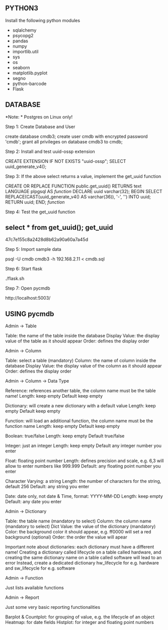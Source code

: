 ## PYTHON3 ##

Install the following python modules

* sqlalchemy
* psycopg2
* pandas
* numpy
* importlib.util
* sys
* os
* seaborn
* matplotlib.pyplot
* segno
* python-barcode
* Flask

## DATABASE ##

*Note: * Postgres on Linux only!

Step 1: Create Database and User

create database cmdb3;
create user cmdb with encrypted password 'cmdb';
grant all privileges on database cmdb3 to cmdb;

Step 2: Install and test uuid-ossp extension

CREATE EXTENSION IF NOT EXISTS "uuid-ossp";
SELECT uuid_generate_v4();

Step 3: If the above select returns a value, implement the get_uuid function

CREATE OR REPLACE FUNCTION public.get_uuid()
 RETURNS text
 LANGUAGE plpgsql
AS $function$
DECLARE
    uuid varchar(32);
BEGIN
    SELECT REPLACE(CAST(uuid_generate_v4() AS varchar(36)), '-', '') INTO uuid;
    RETURN uuid;
END;
$function$

Step 4: Test the get_uuid function

select * from get_uuid();
             get_uuid
----------------------------------
 47c7e155c8a2428d8b62a90a60a7a45d

Step 5: Import sample data

psql -U cmdb cmdb3 -h 192.168.2.11 < cmdb.sql

Step 6: Start flask

./flask.sh

Step 7: Open pycmdb

http://localhost:5003/

## USING pycmdb ##

Admin -> Table

Table: the name of the table inside the database
Display Value: the display value of the table as it should appear
Order: defines the display order

Admin -> Column

Table: select a table (mandatory)
Column: the name of column inside the database
Display Value: the display value of the column as it should appear
Order: defines the display order

Admin -> Column -> Data Type

Reference: references another table, the column name must be the table name!
Length: keep empty
Default keep empty

Dictionary: will create a new dictionary with a default value
Length: keep empty
Default keep empty

Function: will load an additional function, the column name must be the function name
Length: keep empty
Default keep empty

Boolean: true/false
Length: keep empty
Default true/false

Integer: just an integer
Length: keep empty
Default any integer number you enter

Float: floating point number
Length: defines precision and scale, e.g. 6,3 will allow to enter numbers like 999.999
Default: any floating point number you enter

Character Varying: a string
Length: the number of characters for the string, default 256
Default: any string you enter

Date: date only, not date & Time, format: YYYY-MM-DD
Length: keep empty
Default: any date you enter

Admin -> Dictionary

Table: the table name (mandatory to select)
Column: the column name (mandatory to select)
Dict Value: the value of the dictionary (mandatory)
Color: the background color it should appear, e.g. ff0000 will set a red background (optional)
Order: the order the value will apear

Important note about dictionaries: each dictionary must have a different name!
Creating a dictionary called lifecycle on a table called hardware, and creating the same dictionary name on a table called software will lead to an error
Instead, create a dedicated dictionary hw_lifecycle for e.g. hardware and sw_lifecycle for e.g. software

Admin -> Function

Just lists available functions

Admin -> Report

Just some very basic reporting functionalities

Barplot & Countplot: for grouping of value, e.g. the lifecycle of an object
Heatmap: for date fields
Histplot: for integer and floating point numbers
